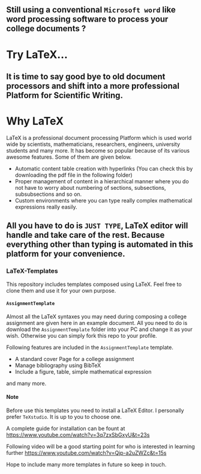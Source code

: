 
## Still using a conventional `Microsoft word` like word processing software to process your college documents ?

# Try LaTeX...

## It is time to say good bye to old document processors and shift into a more professional Platform for Scientific Writing.


# Why LaTeX

LaTeX is a professional document processing Platform which is used world wide by scientists, mathematicians, researchers, engineers,  university students and many more. It has become so popular because of its various awesome features. Some of them are given below.

* Automatic content table creation with hyperlinks (You can check this by downloading the pdf file in the following folder)
* Proper management of content in a  hierarchical manner where you do not have to worry about numbering of sections, subsections, subsubsections and so on.
* Custom environments where you can type really complex mathematical expressions really easily.


## All you have to do is `JUST TYPE`, LaTeX editor will handle and take care of the rest. Because everything other than typing is automated in this platform for your convenience.



### LaTeX-Templates
This repository includes templates composed using LaTeX. Feel free to clone them and use it for your own purpose.

#### `AssignmentTemplate`

 Almost all the LaTeX syntaxes you may need during composing a college assignment are given here in an example document. All you need to do is download the `AssignmentTemplate` folder into your PC and change it as your wish. Otherwise you can simply fork this repo to your profile.

Following features are included in the `AssignmentTemplate` template.

* A standard cover Page for a college assignment
* Manage bibliography using BibTeX
* Include a figure, table, simple mathematical expression

and many more.

#### Note
Before use this templates you need to install a LaTeX Editor. I personally prefer `TeXstudio`. It is up to you to choose one.

A complete guide for installation can be fount at https://www.youtube.com/watch?v=3q7zxSbGxyU&t=23s

Following video will be a good starting point for who is interested in learning further https://www.youtube.com/watch?v=Qjp-a2uZWZc&t=15s

Hope to include many more templates in future so keep in touch.
